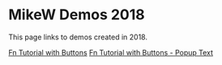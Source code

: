 # MikeW Demos 2018

This page links to demos created in 2018.

[Fn Tutorial with Buttons](fn-tut-ui01/Tutorials.html)
[Fn Tutorial with Buttons - Popup Text](fn-tut-ui01-alt/Tutorials.html)
